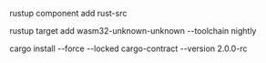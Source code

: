 rustup component add rust-src

rustup target add wasm32-unknown-unknown --toolchain nightly

cargo install --force --locked cargo-contract --version 2.0.0-rc
